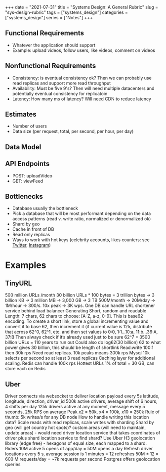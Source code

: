 +++ 
date = "2021-07-31" 
title = "Systems Design: A General Rubric" 
slug = "sys-design-rubric" 
tags = ["systems_design"] 
categories = ["systems_design"] 
series = ["Notes"] 
+++

## Functional Requirements
- Whatever the application should support 
- Example: upload videos, follow users, like videos, comment on videos

## Nonfunctional Requirements
- Consistency: is eventual consistency ok? Then we can probably use read replicas and support more read throughput
- Availability: Must be five 9's? Then will need multiple datacenters and potentially eventual consistency for replicatoin
- Latency: How many ms of latency? Will need CDN to reduce latency

## Estimates
- Number of users
- Data size (per request, total, per second, per hour, per day)

## Data Model

## API Endpoints
- POST: uploadVideo
- GET: viewFeed

## Bottlenecks
- Database usually the bottleneck
- Pick a database that will be most performant depending on the data access patterns (read v. write ratio, normalized or denormalized ok)
- Shard by geo
- Cache in front of DB
- Read only replicas
- Ways to work with hot keys (celebrity accounts, likes counters: see [Twitter](https://www.joelkaplan.dev/posts/real-life-sys-design-notes/), [Instagram](https://www.joelkaplan.dev/posts/real-life-sys-design-notes/))


# Examples

## TinyURL
500 million URLs /month
30 billion URLs * 100 bytes = 3 trillion bytes -> 3 billion KB -> 3 million MB -> 3,000 GB -> 3 TB
500M/month -> 20M/day -> 1M/hour -> 300/s. 10x peak -> 3K wps. One DB can handle
URL shortener service behind load balancer
Generating
Short, random and readable
Length: 7 chars, 62 chars to choose: [A-Z, a-z, 0-9]. This is base62 encoding.
To create a short link, store a global incrementing value and convert it to base 62, then increment it (if current value is 125, distribute that across 62^0, 62^1, etc. and then set values to
0:0, 1:1…10:a, 11:b…36:A, 37:B
Then always check if it’s already used just to be sure
62^7 = 3500 billion URLs = 110 years to run out
Could also do log62(30 billion) 62 to what power gives 30 billion, this should be length of shortlink
Read:write 100:1 then 30k rps
Need read replicas. 10k peaks means 300k rps
Mysql 10k selects per second so at least 3 read replicas
Caching layer for additional scaling. Redis can handle 100k rps
Hottest URLs 1% of total = 30 GB, can store each on Redis

## Uber
Driver connects via websocket to deliver location payload every 5s
latitude, longitude, direction, driver_id
500k active drivers, average shift of 6 hours, 4 shifts per day
125k drivers active at any moment, message every 5 seconds, 25k RPS on average
Peak x2 = 50k, x4 = 100k, x10 = 250k
Rule of thumb: 5k writes/s for any DB node
How to handle writing this location data?
Scale reads with read replicas, scale writes with sharding
Shard by geo (will get country hot spots)? custom areas (will need to maintain, update areas) - would need driver location service that takes coordinates of driver plus shard location service to find shard?
Use Uber H3 geolocation library (edge free) - hexagons of equal size, each mapped to a shard.
Riders
10M active
5 opens of app/day = 50M opens a day
Refresh driver locations every 5 s, average session is 1 minutes = 12 refreshes
50M * 12 = 600 M requests/day = ~7k requests per second
Postgres offers geolocation queries

